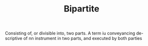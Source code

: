 ---
title: Bipartite
permalink: "/definitions/bipartite.html"
body: Consisting of, or divisible into, two parts. A term iu conveyancing de-scriptive
  of nn instrument in two parts, and executed by both parties
published_at: '2018-07-07'
layout: post
---
